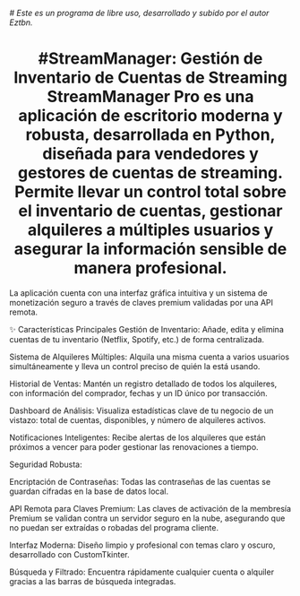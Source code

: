 <em> # Este es un programa de libre uso, desarrollado y subido por el autor Eztbn. </em>

<h1 align="center"> #StreamManager: Gestión de Inventario de Cuentas de Streaming
StreamManager Pro es una aplicación de escritorio moderna y robusta, desarrollada en Python, diseñada para vendedores y gestores de cuentas de streaming. Permite llevar un control total sobre el inventario de cuentas, gestionar alquileres a múltiples usuarios y asegurar la información sensible de manera profesional. </h1>

La aplicación cuenta con una interfaz gráfica intuitiva y un sistema de monetización seguro a través de claves premium validadas por una API remota.

✨ Características Principales
Gestión de Inventario: Añade, edita y elimina cuentas de tu inventario (Netflix, Spotify, etc.) de forma centralizada.

Sistema de Alquileres Múltiples: Alquila una misma cuenta a varios usuarios simultáneamente y lleva un control preciso de quién la está usando.

Historial de Ventas: Mantén un registro detallado de todos los alquileres, con información del comprador, fechas y un ID único por transacción.

Dashboard de Análisis: Visualiza estadísticas clave de tu negocio de un vistazo: total de cuentas, disponibles, y número de alquileres activos.

Notificaciones Inteligentes: Recibe alertas de los alquileres que están próximos a vencer para poder gestionar las renovaciones a tiempo.

Seguridad Robusta:

Encriptación de Contraseñas: Todas las contraseñas de las cuentas se guardan cifradas en la base de datos local.

API Remota para Claves Premium: Las claves de activación de la membresía Premium se validan contra un servidor seguro en la nube, asegurando que no puedan ser extraídas o robadas del programa cliente.

Interfaz Moderna: Diseño limpio y profesional con temas claro y oscuro, desarrollado con CustomTkinter.

Búsqueda y Filtrado: Encuentra rápidamente cualquier cuenta o alquiler gracias a las barras de búsqueda integradas.
